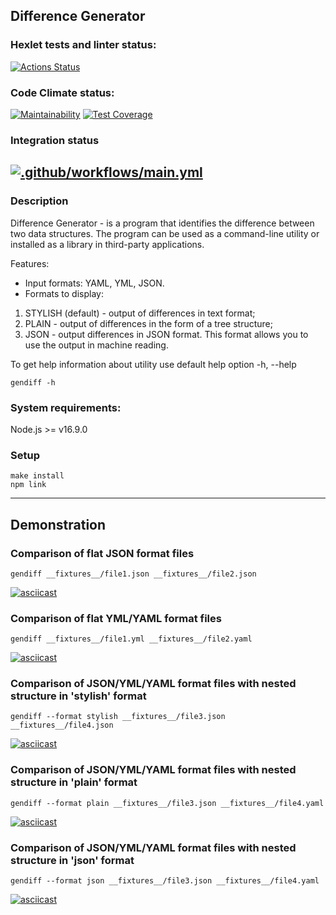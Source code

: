 ## Difference Generator

### Hexlet tests and linter status:
[![Actions Status](https://github.com/SplitCode/frontend-project-46/workflows/hexlet-check/badge.svg)](https://github.com/SplitCode/frontend-project-46/actions)

### Code Climate status:
[![Maintainability](https://api.codeclimate.com/v1/badges/71c007b43f46e158118b/maintainability)](https://codeclimate.com/github/SplitCode/frontend-project-46/maintainability)
[![Test Coverage](https://api.codeclimate.com/v1/badges/71c007b43f46e158118b/test_coverage)](https://codeclimate.com/github/SplitCode/frontend-project-46/test_coverage)

### Integration status
[![.github/workflows/main.yml](https://github.com/SplitCode/frontend-project-46/actions/workflows/main.yml/badge.svg)](https://github.com/SplitCode/frontend-project-46/actions/workflows/main.yml)
---
### Description
Difference Generator - is a program that identifies the difference between two data structures. The program can be used as a command-line utility or installed as a library in third-party applications.

Features:

* Input formats: YAML, YML, JSON.
* Formats to display:
1. STYLISH (default) - output of differences in text format;
2. PLAIN - output of differences in the form of a tree structure;
3. JSON - output differences in JSON format. This format allows you to use the output in machine reading.

To get help information about utility use default help option -h, --help
```
gendiff -h
```

### System requirements:

Node.js >= v16.9.0

### Setup
```
make install
npm link
```

---
## Demonstration
### Comparison of flat JSON format files

```
gendiff __fixtures__/file1.json __fixtures__/file2.json
```

[![asciicast](https://asciinema.org/a/612836.svg)](https://asciinema.org/a/612836)

### Comparison of flat YML/YAML format files

```
gendiff __fixtures__/file1.yml __fixtures__/file2.yaml
```

[![asciicast](https://asciinema.org/a/612837.svg)](https://asciinema.org/a/612837)

### Comparison of JSON/YML/YAML format files with nested structure in 'stylish' format

```
gendiff --format stylish __fixtures__/file3.json __fixtures__/file4.json
```

[![asciicast](https://asciinema.org/a/612838.svg)](https://asciinema.org/a/612838)

### Comparison of JSON/YML/YAML format files with nested structure in 'plain' format

```
gendiff --format plain __fixtures__/file3.json __fixtures__/file4.yaml
```

[![asciicast](https://asciinema.org/a/612843.svg)](https://asciinema.org/a/612843)

### Comparison of JSON/YML/YAML format files with nested structure in 'json' format

```
gendiff --format json __fixtures__/file3.json __fixtures__/file4.yaml
```

[![asciicast](https://asciinema.org/a/612852.svg)](https://asciinema.org/a/612852)